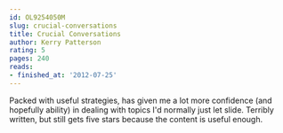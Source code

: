 ```yaml
---
id: OL9254050M
slug: crucial-conversations
title: Crucial Conversations
author: Kerry Patterson
rating: 5
pages: 240
reads:
- finished_at: '2012-07-25'
---
```

Packed with useful strategies, has given me a lot more confidence (and hopefully ability) in dealing with topics I'd normally just let slide.
Terribly written, but still gets five stars because the content is useful enough.
